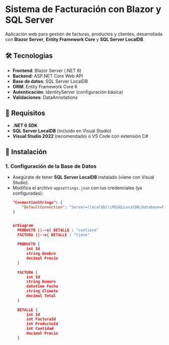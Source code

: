 # Sistema de Facturación con Blazor y SQL Server  

Aplicación web para gestión de facturas, productos y clientes, desarrollada con **Blazor Server**, **Entity Framework Core** y **SQL Server LocalDB**.  

## 🛠️ Tecnologías  
- **Frontend**: Blazor Server (.NET 6)  
- **Backend**: ASP.NET Core Web API  
- **Base de datos**: SQL Server LocalDB  
- **ORM**: Entity Framework Core 6  
- **Autenticación**: IdentityServer (configuración básica)  
- **Validaciones**: DataAnnotations  

## 📌 Requisitos  
- **.NET 6 SDK**  
- **SQL Server LocalDB** (incluido en Visual Studio)  
- **Visual Studio 2022** (recomendado) o VS Code con extensión C#  

## 🚀 Instalación  

### 1. Configuración de la Base de Datos  
- Asegúrate de tener **SQL Server LocalDB** instalado (viene con Visual Studio).  
- Modifica el archivo `appsettings.json` con tus credenciales (ya configuradas):  
  ```json
  "ConnectionStrings": {
      "DefaultConnection": "Server=(localdb)\\MSSQLLocalDB;Database=FacturacionApp;User ID=AdmiinFac;Password=1234;TrustServerCertificate=True;Connection Timeout=30;"
  }


  erDiagram
    PRODUCTO ||--o{ DETALLE : "contiene"
    FACTURA ||--o{ DETALLE : "tiene"
    
    PRODUCTO {
        int Id
        string Nombre
        decimal Precio
    }
    
    FACTURA {
        int Id
        string Numero
        datetime Fecha
        string Cliente
        decimal Total
    }
    
    DETALLE {
        int Id
        int FacturaId
        int ProductoId
        int Cantidad
        decimal Precio
    }